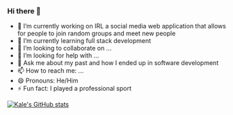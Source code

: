### Hi there 👋

- 🔭 I’m currently working on IRL a social media web application that allows for people to join random groups and meet new people
- 🌱 I’m currently learning full stack development
- 👯 I’m looking to collaborate on ...
- 🤔 I’m looking for help with ...
- 💬 Ask me about my past and how I ended up in software development
- 📫 How to reach me: ...
- 😄 Pronouns: He/Him
- ⚡ Fun fact: I played a professional sport

[![Kale's GitHub stats](https://github-readme-stats.vercel.app/api?username=kleach12)](https://github.com/anuraghazra/github-readme-stats)

